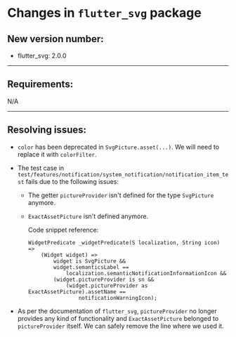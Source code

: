 # Changes in `flutter_svg` package

## New version number:

- flutter_svg: 2.0.0

---

## Requirements:

N/A

---

## Resolving issues:

- `color` has been deprecated in `SvgPicture.asset(...)`. We will need to replace it with `colorFilter`.

- The test case in `test/features/notification/system_notification/notification_item_test` fails due to the following issues:

  - The getter `pictureProvider` isn't defined for the type `SvgPicture` anymore.
  - `ExactAssetPicture` isn't defined anymore.

    Code snippet reference:

    ```
    WidgetPredicate _widgetPredicate(S localization, String icon) =>
        (Widget widget) =>
            widget is SvgPicture &&
            widget.semanticsLabel ==
                localization.semanticNotificationInformationIcon &&
            (widget.pictureProvider is sn &&
                (widget.pictureProvider as ExactAssetPicture).assetName ==
                    notificationWarningIcon);
    ```

- As per the documentation of `flutter_svg`, `pictureProvider` no longer provides any kind of functionality and `ExactAssetPicture` belonged to `pictureProvider` itself. We can safely remove the line where we used it.
